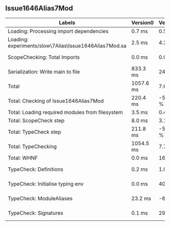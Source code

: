 
## Issue1646Alias7Mod

Labels|Version0|Version1|Version2
---|---|---|---
Loading: Processing import dependencies|0.7 ms|0.58 %|4.0 %
Loading: experiments/slow\7Alias\Issue1646Alias7Mod.sa|2.5 ms|4.23 %|4.26 %
ScopeChecking: Total Imports|0.0 ms|0.0 %|-16.67 %
Serialization: Write main to file|833.3 ms|24.13 %|-99.85 %
Total|1057.6 ms|7.68 %|-98.73 %
Total: Checking of Issue1646Alias7Mod|220.4 ms|-54.58 %|-96.41 %
Total: Loading required modules from filesystem|3.5 ms|0.47 %|-0.14 %
Total: ScopeCheck step|8.0 ms|3.1 %|-9.01 %
Total: TypeCheck step|211.8 ms|-56.38 %|-99.75 %
Total: TypeChecking|1054.5 ms|7.7 %|-99.1 %
Total: WHNF|0.0 ms|16.56 %|7.63 %
TypeCheck: Definitions|0.2 ms|1.09 %|-16.69 %
TypeCheck: Initialise typing env|0.0 ms|400.0 %|4275.0 %
TypeCheck: ModuleAliases|23.2 ms|-62.4 %|-99.27 %
TypeCheck: Signatures|0.1 ms|29.34 %|-30.84 %

